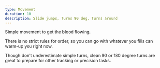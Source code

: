 ```yaml
---
type: Movement
duration: 10
description: Slide jumps, Turns 90 deg, Turns around
---
```


Simple movement to get the blood flowing.

There is no strict rules for order, so you can go with whatever you fills can warm-up you right now.

Though don't underestimate simple turns, clean 90 or 180 degree turns are great to prepare for other tracking or precision tasks.
